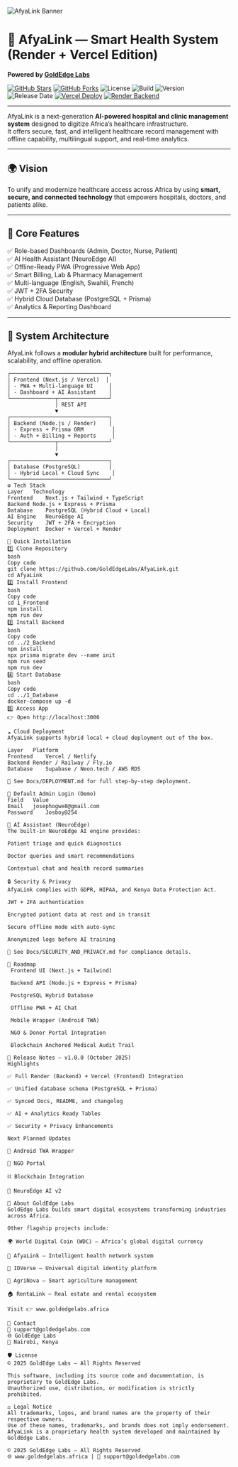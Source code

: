 ![AfyaLink Banner](assets/banner.png)

# 💠 AfyaLink — Smart Health System (Render + Vercel Edition)  
**Powered by [GoldEdge Labs](https://www.goldedgelabs.africa)**  

[![GitHub Stars](https://img.shields.io/github/stars/GoldEdgeLabs/AfyaLink?style=flat&color=gold)](https://github.com/GoldEdgeLabs/AfyaLink/stargazers)
[![GitHub Forks](https://img.shields.io/github/forks/GoldEdgeLabs/AfyaLink?style=flat&color=blue)](https://github.com/GoldEdgeLabs/AfyaLink/network/members)
![License](https://img.shields.io/badge/license-All%20Rights%20Reserved-red)
![Build](https://img.shields.io/github/actions/workflow/status/GoldEdgeLabs/AfyaLink/ci.yml?label=build&style=flat-square)
![Version](https://img.shields.io/badge/version-1.0.0-blue)
![Release Date](https://img.shields.io/badge/release%20date-October%202025-brightgreen.svg)
[![Vercel Deploy](https://vercel.com/button)](https://vercel.com/new/import?s=https://github.com/GoldEdgeLabs/AfyaLink)
[![Render Backend](https://img.shields.io/badge/Render-Backend-blue)](https://render.com)

---

AfyaLink is a next-generation **AI-powered hospital and clinic management system** designed to digitize Africa’s healthcare infrastructure.  
It offers secure, fast, and intelligent healthcare record management with offline capability, multilingual support, and real-time analytics.  

---

## 🌍 Vision
To unify and modernize healthcare access across Africa by using **smart, secure, and connected technology** that empowers hospitals, doctors, and patients alike.

---

## 🚀 Core Features
✅ Role-based Dashboards (Admin, Doctor, Nurse, Patient)  
✅ AI Health Assistant (NeuroEdge AI)  
✅ Offline-Ready PWA (Progressive Web App)  
✅ Smart Billing, Lab & Pharmacy Management  
✅ Multi-language (English, Swahili, French)  
✅ JWT + 2FA Security  
✅ Hybrid Cloud Database (PostgreSQL + Prisma)  
✅ Analytics & Reporting Dashboard  

---

## 🧠 System Architecture

AfyaLink follows a **modular hybrid architecture** built for performance, scalability, and offline operation.

```plaintext
┌───────────────────────────────┐
│ Frontend (Next.js / Vercel)  │
│ - PWA + Multi-language UI     │
│ - Dashboard + AI Assistant    │
└──────────────┬────────────────┘
               │ REST API
               ▼
┌───────────────────────────────┐
│ Backend (Node.js / Render)    │
│ - Express + Prisma ORM         │
│ - Auth + Billing + Reports     │
└──────────────┬────────────────┘
               │
               ▼
┌───────────────────────────────┐
│ Database (PostgreSQL)         │
│ - Hybrid Local + Cloud Sync    │
└───────────────────────────────┘
⚙️ Tech Stack
Layer	Technology
Frontend	Next.js + Tailwind + TypeScript
Backend	Node.js + Express + Prisma
Database	PostgreSQL (Hybrid Cloud + Local)
AI Engine	NeuroEdge AI
Security	JWT + 2FA + Encryption
Deployment	Docker + Vercel + Render

🧩 Quick Installation
1️⃣ Clone Repository
bash
Copy code
git clone https://github.com/GoldEdgeLabs/AfyaLink.git
cd AfyaLink
2️⃣ Install Frontend
bash
Copy code
cd 1_Frontend
npm install
npm run dev
3️⃣ Install Backend
bash
Copy code
cd ../2_Backend
npm install
npx prisma migrate dev --name init
npm run seed
npm run dev
4️⃣ Start Database
bash
Copy code
cd ../1_Database
docker-compose up -d
5️⃣ Access App
👉 Open http://localhost:3000

☁️ Cloud Deployment
AfyaLink supports hybrid local + cloud deployment out of the box.

Layer	Platform
Frontend	Vercel / Netlify
Backend	Render / Railway / Fly.io
Database	Supabase / Neon.tech / AWS RDS

📘 See Docs/DEPLOYMENT.md for full step-by-step deployment.

🔐 Default Admin Login (Demo)
Field	Value
Email	josephogwe8@gmail.com
Password	Josboy@254

🧠 AI Assistant (NeuroEdge)
The built-in NeuroEdge AI engine provides:

Patient triage and quick diagnostics

Doctor queries and smart recommendations

Contextual chat and health record summaries

🔒 Security & Privacy
AfyaLink complies with GDPR, HIPAA, and Kenya Data Protection Act.

JWT + 2FA authentication

Encrypted patient data at rest and in transit

Secure offline mode with auto-sync

Anonymized logs before AI training

📘 See Docs/SECURITY_AND_PRIVACY.md for compliance details.

🧭 Roadmap
 Frontend UI (Next.js + Tailwind)

 Backend API (Node.js + Express + Prisma)

 PostgreSQL Hybrid Database

 Offline PWA + AI Chat

 Mobile Wrapper (Android TWA)

 NGO & Donor Portal Integration

 Blockchain Anchored Medical Audit Trail

📝 Release Notes — v1.0.0 (October 2025)
Highlights

✅ Full Render (Backend) + Vercel (Frontend) Integration

✅ Unified database schema (PostgreSQL + Prisma)

✅ Synced Docs, README, and changelog

✅ AI + Analytics Ready Tables

✅ Security + Privacy Enhancements

Next Planned Updates

📱 Android TWA Wrapper

🏥 NGO Portal

⛓️ Blockchain Integration

🧩 NeuroEdge AI v2

🏢 About GoldEdge Labs
GoldEdge Labs builds smart digital ecosystems transforming industries across Africa.

Other flagship projects include:

🌍 World Digital Coin (WDC) – Africa’s global digital currency

🏥 AfyaLink – Intelligent health network system

🧬 IDVerse – Universal digital identity platform

🌾 AgriNova – Smart agriculture management

🏠 RentaLink – Real estate and rental ecosystem

Visit 👉 www.goldedgelabs.africa

📩 Contact
📧 support@goldedgelabs.com
🌐 GoldEdge Labs
🏢 Nairobi, Kenya

🛡️ License
© 2025 GoldEdge Labs — All Rights Reserved

This software, including its source code and documentation, is proprietary to GoldEdge Labs.
Unauthorized use, distribution, or modification is strictly prohibited.

⚖️ Legal Notice
All trademarks, logos, and brand names are the property of their respective owners.
Use of these names, trademarks, and brands does not imply endorsement.
AfyaLink is a proprietary health system developed and maintained by GoldEdge Labs.

© 2025 GoldEdge Labs — All Rights Reserved
🌐 www.goldedgelabs.africa | 📧 support@goldedgelabs.com

